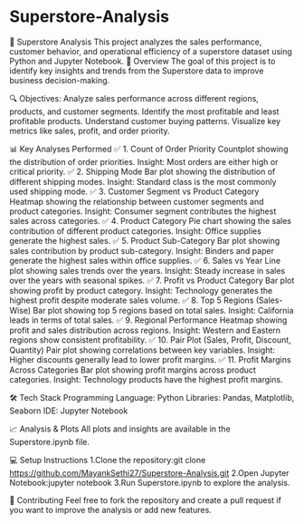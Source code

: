 # Superstore-Analysis
🛒 Superstore Analysis
This project analyzes the sales performance, customer behavior, and operational efficiency of a superstore dataset using Python and Jupyter Notebook.
🚀 Overview
The goal of this project is to identify key insights and trends from the Superstore data to improve business decision-making.

🔍 Objectives:
Analyze sales performance across different regions, products, and customer segments.
Identify the most profitable and least profitable products.
Understand customer buying patterns.
Visualize key metrics like sales, profit, and order priority.

📊 Key Analyses Performed
✅ 1. Count of Order Priority
Countplot showing the distribution of order priorities.
Insight: Most orders are either high or critical priority.
✅ 2. Shipping Mode
Bar plot showing the distribution of different shipping modes.
Insight: Standard class is the most commonly used shipping mode.
✅ 3. Customer Segment vs Product Category
Heatmap showing the relationship between customer segments and product categories.
Insight: Consumer segment contributes the highest sales across categories.
✅ 4. Product Category
Pie chart showing the sales contribution of different product categories.
Insight: Office supplies generate the highest sales.
✅ 5. Product Sub-Category
Bar plot showing sales contribution by product sub-category.
Insight: Binders and paper generate the highest sales within office supplies.
✅ 6. Sales vs Year
Line plot showing sales trends over the years.
Insight: Steady increase in sales over the years with seasonal spikes.
✅ 7. Profit vs Product Category
Bar plot showing profit by product category.
Insight: Technology generates the highest profit despite moderate sales volume.
✅ 8. Top 5 Regions (Sales-Wise)
Bar plot showing top 5 regions based on total sales.
Insight: California leads in terms of total sales.
✅ 9. Regional Performance
Heatmap showing profit and sales distribution across regions.
Insight: Western and Eastern regions show consistent profitability.
✅ 10. Pair Plot (Sales, Profit, Discount, Quantity)
Pair plot showing correlations between key variables.
Insight: Higher discounts generally lead to lower profit margins.
✅ 11. Profit Margins Across Categories
Bar plot showing profit margins across product categories.
Insight: Technology products have the highest profit margins.

🛠️ Tech Stack
Programming Language: Python
Libraries: Pandas, Matplotlib, Seaborn
IDE: Jupyter Notebook

📈 Analysis & Plots
All plots and insights are available in the Superstore.ipynb file.

💻 Setup Instructions
1.Clone the repository:git clone https://github.com/MayankSethi27/Superstore-Analysis.git
2.Open Jupyter Notebook:jupyter notebook
3.Run Superstore.ipynb to explore the analysis.

🤝 Contributing
Feel free to fork the repository and create a pull request if you want to improve the analysis or add new features.

